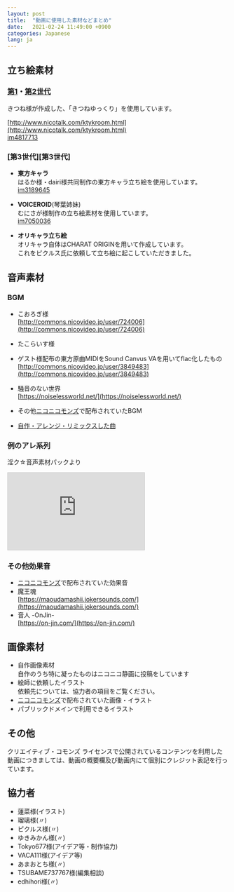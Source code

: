```yaml
---
layout: post
title:  "動画に使用した素材などまとめ"
date:   2021-02-24 11:49:00 +0900
categories: Japanese
lang: ja
---
```

## 立ち絵素材
### [第1][第1世代]・[第2世代][第2世代]
きつね様が作成した、「きつねゆっくり」を使用しています。

[http://www.nicotalk.com/ktykroom.html](http://www.nicotalk.com/ktykroom.html)  
[im4817713](https://seiga.nicovideo.jp/seiga/im4817713)

### [第3世代][第3世代]
- **東方キャラ**  
  はるか様・dairi様共同制作の東方キャラ立ち絵を使用しています。  
  [im3189645](https://seiga.nicovideo.jp/seiga/im3189645)

- **VOICEROID**(琴葉姉妹)  
  むにさが様制作の立ち絵素材を使用しています。  
  [im7050036](https://seiga.nicovideo.jp/seiga/im7050036)

- **オリキャラ立ち絵**  
  オリキャラ自体はCHARAT ORIGINを用いて作成しています。  
  これをピクルス氏に依頼して立ち絵に起こしていただきました。

## 音声素材
### BGM
- こおろぎ様  
  [http://commons.nicovideo.jp/user/724006](http://commons.nicovideo.jp/user/724006)
- たこらいす様
  
- ゲスト様配布の東方原曲MIDIをSound Canvus VAを用いてflac化したもの  
  [http://commons.nicovideo.jp/user/3849483](http://commons.nicovideo.jp/user/3849483)
- 騒音のない世界  
  [https://noiselessworld.net/](https://noiselessworld.net/)
- その他[ニコニコモンズ][commons]で配布されていたBGM
- [自作・アレンジ・リミックスした曲](/music)

### 例のアレ系列
淫ク☆音声素材パックより  
<iframe width="312" height="176" src="https://ext.nicovideo.jp/thumb/sm36591767" scrolling="no" style="border:solid 1px #ccc;" frameborder="0"><a href="https://www.nicovideo.jp/watch/sm36591767">【合計38.2GB】淫ク☆ +α 音声素材パック (新紹介動画) .inc-sounds.net</a></iframe>

### その他効果音
- [ニコニコモンズ][commons]で配布されていた効果音
- 魔王魂  
  [https://maoudamashii.jokersounds.com/](https://maoudamashii.jokersounds.com/)
- 音人 -OnJin-  
  [https://on-jin.com/](https://on-jin.com/)

## 画像素材
- 自作画像素材  
  自作のうち特に凝ったものはニコニコ静画に投稿をしています
- 絵師に依頼したイラスト  
  依頼先については、協力者の項目をご覧ください。
- [ニコニコモンズ][commons]で配布されていた画像・イラスト
- パブリックドメインで利用できるイラスト

## その他
クリエイティブ・コモンズ ライセンスで公開されているコンテンツを利用した動画につきましては、動画の概要欄及び動画内にて個別にクレジット表記を行っています。

## 協力者
- 蓮菜様(イラスト)
- 瑠璃様(〃)
- ピクルス様(〃)
- ゆきみかん様(〃)
- Tokyo677様(アイデア等・制作協力)
- VACA111様(アイデア等)
- あまおとち様(〃)
- TSUBAME737767様(編集相談)
- edhihori様(〃)

[commons]: http://commons.nicovideo.jp/
[第1世代]: /japanese/2017/08/03/1st-chara.html
[第2世代]: /japanese/2019/03/31/2nd-chara.html